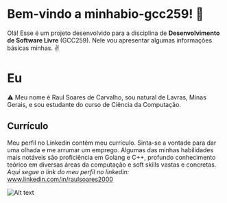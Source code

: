 ﻿# Bem-vindo a minhabio-gcc259! :wave:

Olá! Esse é um projeto desenvolvido para a disciplina de **Desenvolvimento de Software Livre** (GCC259). Nele vou apresentar algumas informações básicas minhas. :v:


# Eu 

:warning: Meu nome é Raul Soares de Carvalho, sou natural de Lavras, Minas Gerais, e sou estudante do curso de Ciência da Computação.

## Currículo

Meu perfil no Linkedin contém meu currículo. Sinta-se a vontade para dar uma olhada e me arrumar um emprego. Algumas das minhas habilidades mais notáveis são proficiência em Golang e C++, profundo conhecimento teórico em diversas áreas da computação e soft skills vastas e concretas. *Aqui segue o link do meu perfil no linkedin:* www.linkedin.com/in/raulsoares2000

![Alt text](https://encrypted-tbn0.gstatic.com/images?q=tbn:ANd9GcRtWnFLugGM-zlHHLywSgINT-Zjn1sU_SOcAw&s)
